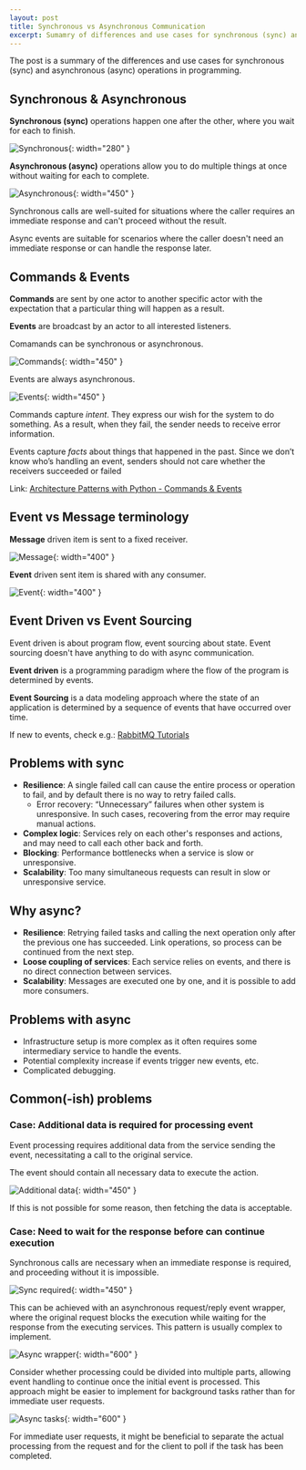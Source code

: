 ```yaml
---
layout: post
title: Synchronous vs Asynchronous Communication
excerpt: Sumamry of differences and use cases for synchronous (sync) and asynchronous (async) operations in programming.
---
```


The post is a summary of the differences and use cases for synchronous (sync) and asynchronous (async) operations in programming.

## Synchronous & Asynchronous

__Synchronous (sync)__ operations happen one after the other, where you wait for each to finish.

![Synchronous](/images/posts/sync-async/sync.png){: width="280" }

__Asynchronous (async)__ operations allow you to do multiple things at once without waiting for each to complete.

![Asynchronous](/images/posts/sync-async/async.png){: width="450" }

Synchronous calls are well-suited for situations where the caller requires an immediate response and can't proceed without the result.

Async events are suitable for scenarios where the caller doesn't need an immediate response or can handle the response later.

## Commands & Events

__Commands__ are sent by one actor to another specific actor with the expectation that a particular thing will happen as a result.

__Events__ are broadcast by an actor to all interested listeners.

Comamands can be synchronous or asynchronous.

![Commands](/images/posts/sync-async/command.png){: width="450" }

Events are always asynchronous.

![Events](/images/posts/sync-async/events.png){: width="450" }

Commands capture _intent_. They express our wish for the system to do something. As a result, when they fail, the sender needs to receive error information.

Events capture _facts_ about things that happened in the past. Since we don’t know who’s handling an event, senders should not care whether the receivers succeeded or failed

Link: [Architecture Patterns with Python - Commands & Events](https://www.cosmicpython.com/book/chapter_10_commands.html#_commands_and_events)

## Event vs Message terminology

__Message__ driven item is sent to a fixed receiver.

![Message](/images/posts/sync-async/message.png){: width="400" }

__Event__ driven sent item is shared with any consumer.

![Event](/images/posts/sync-async/event.png){: width="400" }

## Event Driven vs Event Sourcing

Event driven is about program flow, event sourcing about state. Event sourcing doesn't have anything to do with async communication.

__Event driven__ is a programming paradigm where the flow of the program is determined by events.

__Event Sourcing__ is a data modeling approach where the state of an application is determined by a sequence of events that have occurred over time.

If new to events, check e.g.: [RabbitMQ Tutorials](https://www.rabbitmq.com/tutorials)

## Problems with sync

* __Resilience__: A single failed call can cause the entire process or operation to fail, and by default there is no way to retry failed calls.
    * Error recovery: “Unnecessary” failures when other system is unresponsive. In such cases, recovering from the error may require manual actions.
* __Complex logic__: Services rely on each other's responses and actions, and may need to call each other back and forth.
* __Blocking__: Performance bottlenecks when a service is slow or unresponsive.
* __Scalability__: Too many simultaneous requests can result in slow or unresponsive service.

## Why async?

* __Resilience__: Retrying failed tasks and calling the next operation only after the previous one has succeeded. Link operations, so process can be continued from the next step.
* __Loose coupling of services__: Each service relies on events, and there is no direct connection between services.
* __Scalability__: Messages are executed one by one, and it is possible to add more consumers.

## Problems with async

* Infrastructure setup is more complex as it often requires some intermediary service to handle the events.
* Potential complexity increase if events trigger new events, etc.
* Complicated debugging.

## Common(-ish) problems

### Case: Additional data is required for processing event

Event processing requires additional data from the service sending the event, necessitating a call to the original service.

The event should contain all necessary data to execute the action.

![Additional data](/images/posts/sync-async/additional-data.png){: width="450" }

If this is not possible for some reason, then fetching the data is acceptable.

### Case: Need to wait for the response before can continue execution

Synchronous calls are necessary when an immediate response is required, and proceeding without it is impossible.

![Sync required](/images/posts/sync-async/sync-required.png){: width="450" }

This can be achieved with an asynchronous request/reply event wrapper, where the original request blocks the execution while waiting for the response from the executing services. This pattern is usually complex to implement.

![Async wrapper](/images/posts/sync-async/async-wrapper.png){: width="600" }

Consider whether processing could be divided into multiple parts, allowing event handling to continue once the initial event is processed. This approach might be easier to implement for background tasks rather than for immediate user requests.

![Async tasks](/images/posts/sync-async/async-tasks.png){: width="600" }

For immediate user requests, it might be beneficial to separate the actual processing from the request and for the client to poll if the task has been completed.
